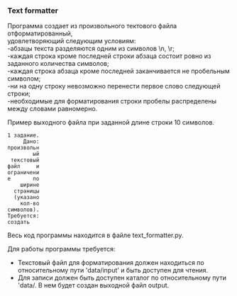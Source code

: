 ### Text formatter  

 Программа создает из произвольного тектового файла отформатированный,   
 удовлетворяющий следующим условиям:   
    -абзацы текста разделяются одним из символов \n, \r;  
    -каждая строка кроме последней строки абзаца состоит ровно из заданного количества символов;  
    -каждая строка абзаца кроме последней заканчивается не пробельным символом;  
    -ни на одну строку невозможно перенести первое слово следующей строки;  
    -необходимые для форматирования строки пробелы распределены между словами равномерно.   

 Пример выходного файла при заданной длине строки 10 символов.  
    
    1 задание.
         Дано:
    произвольн
            ый
     текстовый
    файл     и
    ограничени
    е       по
        ширине
      страницы
      (указано
        кол-во
    символов).
    Требуется:
    создать
    

Весь код программы находится в файле text_formatter.py.  
  
Для работы программы требуется:  

- Текстовый файл для форматирования должен находиться
по относительному пути 'data/input' и быть доступен для чтения.
- Для записи должен быть доступен каталог
по относительному пути 'data/. В нем будет создан выходной файл output.